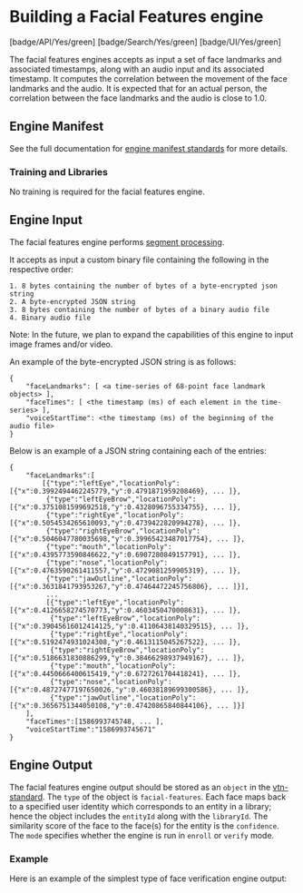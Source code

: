 # Building a Facial Features engine

[badge/API/Yes/green]
[badge/Search/Yes/green]
[badge/UI/Yes/green]

The facial features engines accepts as input a set of face landmarks and associated timestamps, along with an audio input
and its associated timestamp. It computes the correlation between the movement of the face landmarks and the audio. It is
expected that for an actual person, the correlation between the face landmarks and the audio is close to 1.0.

## Engine Manifest

<!-- TODO

All facial features engines should specify the following parameters in their build manifest:

| Parameter | Value |
| --------- | ----- |
| `TODO` | `TODO` |
| `TODO` | `TODO` |

Here is a minimal example `manifest.json` that could apply to a face verification engine:
-->

<!--TODO: Define [](manifest.example.json ':include :type=code json')-->

See the full documentation for [engine manifest standards](/developer/engines/standards/engine-manifest/) for more details.

<!-- TODO ## Engine Input -->

<!-- TODO -->

### Training and Libraries

No training is required for the facial features engine.

## Engine Input

The facial features engine performs [segment processing](/developer/engines/processing-modes/segment-processing/).

It accepts as input a custom binary file containing the following in the respective order:

    1. 8 bytes containing the number of bytes of a byte-encrypted json string
    2. A byte-encrypted JSON string
    3. 8 bytes containing the number of bytes of a binary audio file
    4. Binary audio file

Note: In the future, we plan to expand the capabilities of this engine to input image frames and/or video.

An example of the byte-encrypted JSON string is as follows:

    {
        "faceLandmarks": [ <a time-series of 68-point face landmark objects> ],
        "faceTimes": [ <the timestamp (ms) of each element in the time-series> ],
        "voiceStartTime": <the timestamp (ms) of the beginning of the audio file>
    }

Below is an example of a JSON string containing each of the entries:

    {
        "faceLandmarks":[
            [{"type":"leftEye","locationPoly":[{"x":0.3992494462245779,"y":0.4791871959208469}, ... ]},
             {"type":"leftEyeBrow","locationPoly":[{"x":0.3751081599692518,"y":0.4328096755334755}, ... ]},
             {"type":"rightEye","locationPoly":[{"x":0.5054534265610093,"y":0.4739422820994278}, ... ]},
             {"type":"rightEyeBrow","locationPoly":[{"x":0.5046047780035698,"y":0.39965423487017754}, ... ]},
             {"type":"mouth","locationPoly":[{"x":0.4395773590846622,"y":0.6907280849157791}, ... ]},
             {"type":"nose","locationPoly":[{"x":0.4763590261411557,"y":0.4729081259905319}, ... ]},
             {"type":"jawOutline","locationPoly":[{"x":0.3631841793953267,"y":0.47464472245756806}, ... ]}],
             ...
             [{"type":"leftEye","locationPoly":[{"x":0.4126658274570773,"y":0.4603450470008631}, ... ]},
              {"type":"leftEyeBrow","locationPoly":[{"x":0.39045616012414125,"y":0.41106438140329515}, ... ]},
              {"type":"rightEye","locationPoly":[{"x":0.5192474931024308,"y":0.4613115045267522}, ... ]},
              {"type":"rightEyeBrow","locationPoly":[{"x":0.5186631830886299,"y":0.38466298937949167}, ... ]},
              {"type":"mouth","locationPoly":[{"x":0.4450666400615419,"y":0.6727261704418241}, ... ]},
              {"type":"nose","locationPoly":[{"x":0.48727477197650026,"y":0.46038189699300586}, ... ]},
              {"type":"jawOutline","locationPoly":[{"x":0.3656751344050108,"y":0.47420865840844106}, ... ]}]
        ],
        "faceTimes":[1586993745748, ... ],
        "voiceStartTime":"1586993745671"
    }

## Engine Output

The facial features engine output should be stored as an `object` in the [vtn-standard](/developer/engines/standards/engine-output/).
The `type` of the object is `facial-features`. Each face maps back to a specified user identity which corresponds to an entity in a library;
hence the object includes the `entityId` along with the `libraryId`. The similarity score of the face to the face(s) for
the entity is the `confidence`. The `mode` specifies whether the engine is run in `enroll` or `verify` mode.

### Example

Here is an example of the simplest type of face verification engine output:

[](vtn-standard.example.json ':include :type=code json')
